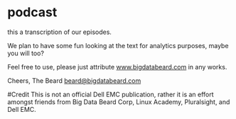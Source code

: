 # podcast
this a transcription of our episodes.  

We plan to have some fun looking at the text for analytics purposes, maybe you will too?

Feel free to use, please just attribute www.bigdatabeard.com in any works.

Cheers,
The Beard
beard@bigdatabeard.com

#Credit
This is not an official Dell EMC publication, rather it is an effort amongst friends from Big Data Beard Corp, Linux Academy, Pluralsight, and Dell EMC.
